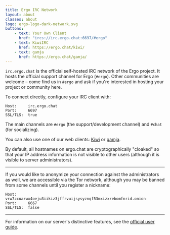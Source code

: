 ```yaml
---
title: Ergo IRC Network
layout: about
classes: about
logo: ergo-logo-dark-network.svg
buttons:
    - text: Your Own Client
      href: "ircs://irc.ergo.chat:6697/#ergo"
    - text: KiwiIRC
      href: https://ergo.chat/kiwi/
    - text: gamja
      href: https://ergo.chat/gamja/
---
```

`irc.ergo.chat` is the official self-hosted IRC network of the Ergo project. It hosts the official support channel for Ergo (`#ergo`). Other communities are welcome – come find us in `#ergo` and ask if you're interested in hosting your project or community here.

To connect directly, configure your IRC client with:

```
Host:     irc.ergo.chat
Port:     6697
SSL/TLS:  true
```

The main channels are `#ergo` (the support/development channel) and `#chat` (for socializing).

You can also use one of our web clients: [Kiwi](https://ergo.chat/kiwi/) or [gamja](https://ergo.chat/gamja/).

By default, all hostnames on ergo.chat are cryptographically "cloaked" so that your IP address information is not visible to other users (although it is visible to server administrators).

-----

If you would like to anonymize your connection against the administrators as well, we are accessible via the Tor network, although you may be banned from some channels until you register a nickname:

```
Host:     vrw7zcuarwx4oeju3iikiz3jffrvuijsysyznqf53mxizxrebomfnrid.onion
Port:     6667
SSL/TLS:  false
```

-----

For information on our server's distinctive features, see the [official user guide](https://github.com/ergochat/ergo/blob/stable/docs/USERGUIDE.md).
